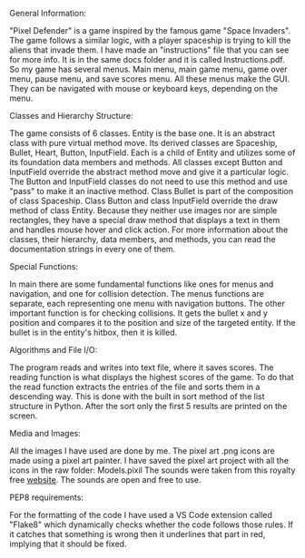 General Information:

"Pixel Defender" is a game inspired by the famous game "Space Invaders". The game follows a similar logic, with a player spaceship is trying to kill the aliens that invade them. I have made an "instructions" file that you can see for more info. It is in the same docs folder and it is called Instructions.pdf. So my game has several menus. Main menu, main game menu, game over menu, pause menu, and save scores menu. All these menus make the GUI. They can be navigated with mouse or keyboard keys, depending on the menu.

Classes and Hierarchy Structure:

The game consists of 6 classes. Entity is the base one. It is an abstract class with pure virtual method move. Its derived classes are Spaceship, Bullet, Heart, Button, InputField. Each is a child of Entity and utilizes some of its foundation data members and methods. All classes except Button and InputField override the abstract method move and give it a particular logic. The Button and InputField classes do not need to use this method and use "pass" to make it an inactive method.
Class Bullet is part of the composition of class Spaceship. 
Class Button and class InputField override the draw method of class Entity. Because they neither use images nor are simple rectangles, they have a special draw method that displays a text in them and handles mouse hover and click action.
For more information about the classes, their hierarchy, data members, and methods, you can read the documentation strings in every one of them.

Special Functions:

In main there are some fundamental functions like ones for menus and navigation, and one for collision detection.
The menus functions are separate, each representing one menu with navigation buttons. The other important function is for checking collisions. It gets the bullet x and y position and compares it to the position and size of the targeted entity. If the bullet is in the entity's hitbox, then it is killed.

Algorithms and File I/O:

The program reads and writes into text file, where it saves scores. The reading function is what displays the highest scores of the game. To do that the read function extracts the entries of the file and sorts them in a descending way. This is done with the built in sort method of the list structure in Python. After the sort only the first 5 results are printed on the screen.

Media and Images:

All the images I have used are done by me. The pixel art .png icons are made using a pixel art painter. I have saved the pixel art project with all the icons in the raw folder: Models.pixil
The sounds were taken from this royalty free [website](https://pixabay.com/). The sounds are open and free to use.

PEP8 requirements:

For the formatting of the code I have used a VS Code extension called "Flake8" which dynamically checks whether the code follows those rules. If it catches that something is wrong then it underlines that part in red, implying that it should be fixed.
